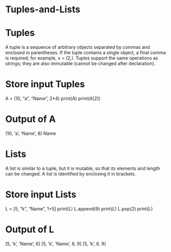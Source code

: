 # Tuples-and-Lists

# Tuples

A tuple is a sequence of arbitrary objects separated by commas and enclosed in 
parentheses. If the tuple contains a single object, a final comma is required; for 
example, x = (2,). Tuples support the same operations as strings; they are also 
immutable (cannot be changed after declaration).

# Store input Tuples

A = (10, “a”, “Name”, 2*4)
print(A)
print(A[2])

# Output of A

(10, ‘a’, ‘Name’, 8)
Name

# Lists

A list is similar to a tuple, but it is mutable, so that its elements and length can be 
changed. A list is identified by enclosing it in brackets.

# Store input Lists

L = [5, “k”, “Name”, 1+5]
print(L)
L.append(9)
print(L)
L.pop(2)
print(L)

# Output of L

[5, ‘k’, ‘Name’, 6]
[5, ‘k’, ‘Name’, 6, 9]
[5, ‘k’, 6, 9]
